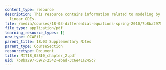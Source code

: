 ```yaml
---
content_type: resource
description: This resource contains information related to modeling by first order
  linear ODEs.
file: /media/courses/18-03-differential-equations-spring-2010/7b8ba29759722542ebad3c6e41a245c7_MIT18_03S10_chapter_2.pdf
file_type: application/pdf
learning_resource_types: []
ocw_type: OCWFile
parent_title: 18.03 Supplementary Notes
parent_type: CourseSection
resourcetype: Document
title: MIT18_03S10_chapter_2.pdf
uid: 7b8ba297-5972-2542-ebad-3c6e41a245c7
---
```

